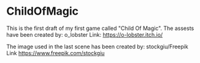# ChildOfMagic
This is the first draft of my first game called "Child Of Magic".
The assests have been created by: o_lobster
Link: https://o-lobster.itch.io/

The image used in the last scene has been created by: stockgiu/Freepik Link
https://www.freepik.com/stockgiu
